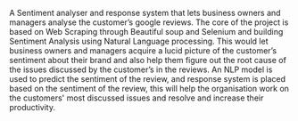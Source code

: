 A Sentiment analyser and response system that lets business owners and managers analyse the customer’s google reviews. The core of the project is based on Web Scraping through Beautiful soup and Selenium and building Sentiment Analysis using Natural Language processing. This would let business owners and managers acquire a lucid picture of the customer’s sentiment about their brand and also help them figure out the root cause of the issues discussed by the customer’s in the reviews. An NLP model is used to predict the sentiment of the review, and response system is placed based on the sentiment of the review, this will help the organisation work on the customers' most discussed issues and resolve and increase their productivity.
